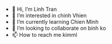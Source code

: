- 👋 Hi, I’m Linh Tran
- 👀 I’m interested in chinh Vhien
- 🌱 I’m currently learning Chien Minh
- 💞️ I’m looking to collaborate on binh ko
- 📫 How to reach me kimml

<!---
binhyy/binhyy is a ✨ special ✨ repository because its `README.md` (this file) appears on your GitHub profile.
You can click the Preview link to take a look at your changes.
--->
